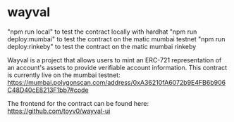 # wayval

"npm run local" to test the contract locally with hardhat 
"npm run deploy:mumbai" to test the contract on the matic mumbai testnet
"npm run deploy:rinkeby" to test the contract on the matic mumbai rinkeby

Wayval is a project that allows users to mint an ERC-721 representation of an account's assets to provide verifiable account information.
This contract is currently live on the mumbai testnet: https://mumbai.polygonscan.com/address/0xA36210fA6072b9E4FB6b906C48D40cE8213F1bb7#code

The frontend for the contract can be found here: https://github.com/toyv0/wayval-ui